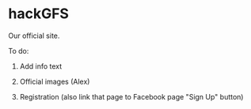 # hackGFS

Our official site.

To do:

1. Add info text

2. Official images (Alex)

3. Registration (also link that page to Facebook page "Sign Up" button)


